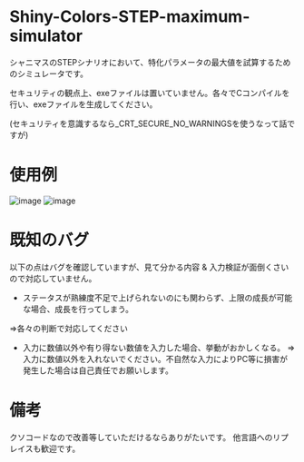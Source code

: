 # Shiny-Colors-STEP-maximum-simulator
シャニマスのSTEPシナリオにおいて、特化パラメータの最大値を試算するためのシミュレータです。

セキュリティの観点上、exeファイルは置いていません。各々でCコンパイルを行い、exeファイルを生成してください。

(セキュリティを意識するなら_CRT_SECURE_NO_WARNINGSを使うなって話ですが)
# 使用例
![image](https://user-images.githubusercontent.com/80242944/167307734-76f74595-f707-402f-8327-b85e42b5eaeb.png)
![image](https://user-images.githubusercontent.com/80242944/167307737-acd9fce7-9a6d-46e4-95f0-8277c8ef9610.png)

# 既知のバグ
以下の点はバグを確認していますが、見て分かる内容 & 入力検証が面倒くさいので対応していません。
- ステータスが熟練度不足で上げられないのにも関わらず、上限の成長が可能な場合、成長を行ってしまう。

⇒各々の判断で対応してください
- 入力に数値以外や有り得ない数値を入力した場合、挙動がおかしくなる。
⇒入力に数値以外を入れないでください。不自然な入力によりPC等に損害が発生した場合は自己責任でお願いします。

# 備考
クソコードなので改善等していただけるならありがたいです。
他言語へのリプレイスも歓迎です。
